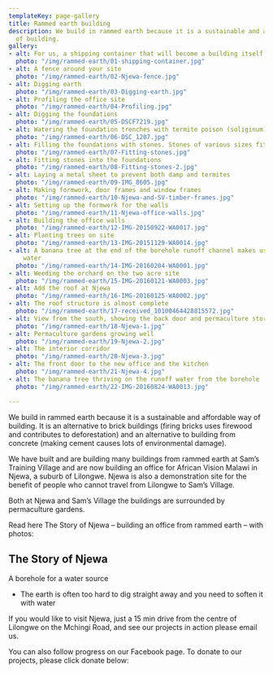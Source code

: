 ```yaml
---
templateKey: page-gallery
title: Rammed earth building
description: We build in rammed earth because it is a sustainable and affordable way
  of building.
gallery:
- alt: For us, a shipping container that will become a building itself
  photo: "/img/rammed-earth/01-shipping-container.jpg"
- alt: A fence around your site
  photo: "/img/rammed-earth/02-Njewa-fence.jpg"
- alt: Digging earth
  photo: "/img/rammed-earth/03-Digging-earth.jpg"
- alt: Profiling the office site
  photo: "/img/rammed-earth/04-Profiling.jpg"
- alt: Digging the foundations
  photo: "/img/rammed-earth/05-DSCF7219.jpg"
- alt: Watering the foundation trenches with termite poison (soliginum)
  photo: "/img/rammed-earth/06-DSC_1207.jpg"
- alt: Filling the foundations with stones. Stones of various sizes fit together
  photo: "/img/rammed-earth/07-Fitting-stones.jpg"
- alt: Fitting stones into the foundations
  photo: "/img/rammed-earth/08-Fitting-stones-2.jpg"
- alt: Laying a metal sheet to prevent both damp and termites
  photo: "/img/rammed-earth/09-IMG_8605.jpg"
- alt: Making formwork, door frames and window frames
  photo: "/img/rammed-earth/10-Njewa-and-SV-timber-frames.jpg"
- alt: Setting up the formwork for the walls
  photo: "/img/rammed-earth/11-Njewa-office-walls.jpg"
- alt: Building the office walls
  photo: "/img/rammed-earth/12-IMG-20150922-WA0017.jpg"
- alt: Planting trees on site
  photo: "/img/rammed-earth/13-IMG-20151129-WA0014.jpg"
- alt: A banana tree at the end of the borehole runoff channel makes use of spare
    water
  photo: "/img/rammed-earth/14-IMG-20160204-WA0001.jpg"
- alt: Weeding the orchard on the two acre site
  photo: "/img/rammed-earth/15-IMG-20160121-WA0003.jpg"
- alt: Add the roof at Njewa
  photo: "/img/rammed-earth/16-IMG-20160125-WA0002.jpg"
- alt: The roof structure is almost complete
  photo: "/img/rammed-earth/17-received_10100464428815572.jpg"
- alt: View from the south, showing the back door and permaculture store
  photo: "/img/rammed-earth/18-Njewa-1.jpg"
- alt: Permaculture gardens growing well
  photo: "/img/rammed-earth/19-Njewa-2.jpg"
- alt: The interior corridor
  photo: "/img/rammed-earth/20-Njewa-3.jpg"
- alt: The front door to the new office and the kitchen
  photo: "/img/rammed-earth/21-Njewa-4.jpg"
- alt: The banana tree thriving on the runoff water from the borehole
  photo: "/img/rammed-earth/22-IMG-20160824-WA0013.jpg"

---
```

We build in rammed earth because it is a sustainable and affordable way of building. It is an alternative to brick buildings (firing bricks uses firewood and contributes to deforestation) and an alternative to building from concrete (making cement causes lots of environmental damage).

We have built and are building many buildings from rammed earth at Sam’s Training Village and are now building an office for African Vision Malawi in Njewa, a suburb of Lilongwe. Njewa is also a demonstration site for the benefit of people who cannot travel from Lilongwe to Sam’s Village.

Both at Njewa and Sam’s Village the buildings are surrounded by permaculture gardens.

Read here The Story of Njewa – building an office from rammed earth – with photos:

## The Story of Njewa

A borehole for a water source

- The earth is often too hard to dig straight away and you need to soften it with water

If you would like to visit Njewa, just a 15 min drive from the centre of Lilongwe on the Mchingi Road, and see our projects in action please email us.

You can also follow progress on our Facebook page.
To donate to our projects, please click donate below: